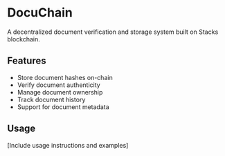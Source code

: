 # DocuChain
A decentralized document verification and storage system built on Stacks blockchain.

## Features
- Store document hashes on-chain
- Verify document authenticity
- Manage document ownership
- Track document history
- Support for document metadata

## Usage
[Include usage instructions and examples]
